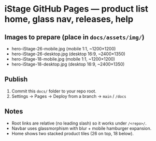 # iStage GitHub Pages — product list home, glass nav, releases, help

## Images to prepare (place in `docs/assets/img/`)
- hero-iStage-26-mobile.jpg  (mobile 1:1, ~1200×1200)
- hero-iStage-26-desktop.jpg (desktop 16:9, ~2400×1350)
- hero-iStage-18-mobile.jpg  (mobile 1:1, ~1200×1200)
- hero-iStage-18-desktop.jpg (desktop 16:9, ~2400×1350)

## Publish
1) Commit this `docs/` folder to your repo root.
2) Settings → Pages → Deploy from a branch → `main` / `/docs`

## Notes
- Root links are relative (no leading slash) so it works under `/<repo>/`.
- Navbar uses glassmorphism with blur + mobile hamburger expansion.
- Home shows two stacked product tiles (26 on top, 18 below).
